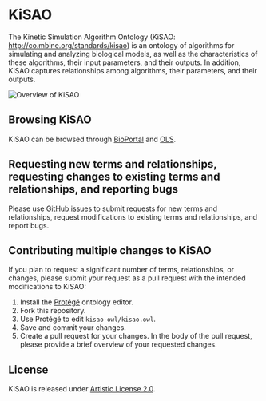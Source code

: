 # KiSAO

The Kinetic Simulation Algorithm Ontology (KiSAO: http://co.mbine.org/standards/kisao) is an ontology of algorithms for simulating and analyzing biological models, as well as the characteristics of these algorithms, their input parameters, and their outputs. In addition, KiSAO captures relationships among algorithms, their parameters, and their outputs.

![Overview of KiSAO](https://github.com/SED-ML/KiSAO/blob/dev/docs/overview.jpg?raw=true)

## Browsing KiSAO

KiSAO can be browsed through [BioPortal](https://bioportal.bioontology.org/ontologies/KISAO) and [OLS](https://www.ebi.ac.uk/ols/ontologies/kisao).

## Requesting new terms and relationships, requesting changes to existing terms and relationships, and reporting bugs

Please use [GitHub issues](https://github.com/SED-ML/KiSAO/issues/new/choose) to submit requests for new terms and relationships, request modifications to existing terms and relationships, and report bugs.

## Contributing multiple changes to KiSAO

If you plan to request a significant number of terms, relationships, or changes, please submit your request as a pull request with the intended modifications to KiSAO:

1. Install the [Protégé](https://protege.stanford.edu/) ontology editor.
2. Fork this repository.
3. Use Protégé to edit `kisao-owl/kisao.owl`.
4. Save and commit your changes.
5. Create a pull request for your changes. In the body of the pull request, please provide a brief overview of your requested changes.

## License

KiSAO is released under [Artistic License 2.0](LICENSE).
